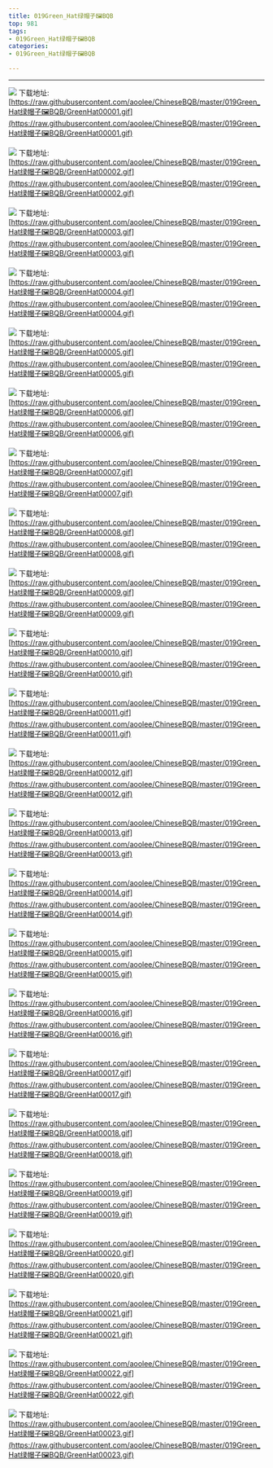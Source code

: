 ```yaml
---
title: 019Green_Hat绿帽子🖼BQB
top: 981
tags:
- 019Green_Hat绿帽子🖼BQB
categories:
- 019Green_Hat绿帽子🖼BQB

---
```


------

<!-- more -->

![](https://raw.githubusercontent.com/aoolee/ChineseBQB/master/019Green_Hat绿帽子🖼BQB/GreenHat00001.gif)
下载地址:[https://raw.githubusercontent.com/aoolee/ChineseBQB/master/019Green_Hat绿帽子🖼BQB/GreenHat00001.gif](https://raw.githubusercontent.com/aoolee/ChineseBQB/master/019Green_Hat绿帽子🖼BQB/GreenHat00001.gif)

![](https://raw.githubusercontent.com/aoolee/ChineseBQB/master/019Green_Hat绿帽子🖼BQB/GreenHat00002.gif)
下载地址:[https://raw.githubusercontent.com/aoolee/ChineseBQB/master/019Green_Hat绿帽子🖼BQB/GreenHat00002.gif](https://raw.githubusercontent.com/aoolee/ChineseBQB/master/019Green_Hat绿帽子🖼BQB/GreenHat00002.gif)

![](https://raw.githubusercontent.com/aoolee/ChineseBQB/master/019Green_Hat绿帽子🖼BQB/GreenHat00003.gif)
下载地址:[https://raw.githubusercontent.com/aoolee/ChineseBQB/master/019Green_Hat绿帽子🖼BQB/GreenHat00003.gif](https://raw.githubusercontent.com/aoolee/ChineseBQB/master/019Green_Hat绿帽子🖼BQB/GreenHat00003.gif)

![](https://raw.githubusercontent.com/aoolee/ChineseBQB/master/019Green_Hat绿帽子🖼BQB/GreenHat00004.gif)
下载地址:[https://raw.githubusercontent.com/aoolee/ChineseBQB/master/019Green_Hat绿帽子🖼BQB/GreenHat00004.gif](https://raw.githubusercontent.com/aoolee/ChineseBQB/master/019Green_Hat绿帽子🖼BQB/GreenHat00004.gif)

![](https://raw.githubusercontent.com/aoolee/ChineseBQB/master/019Green_Hat绿帽子🖼BQB/GreenHat00005.gif)
下载地址:[https://raw.githubusercontent.com/aoolee/ChineseBQB/master/019Green_Hat绿帽子🖼BQB/GreenHat00005.gif](https://raw.githubusercontent.com/aoolee/ChineseBQB/master/019Green_Hat绿帽子🖼BQB/GreenHat00005.gif)

![](https://raw.githubusercontent.com/aoolee/ChineseBQB/master/019Green_Hat绿帽子🖼BQB/GreenHat00006.gif)
下载地址:[https://raw.githubusercontent.com/aoolee/ChineseBQB/master/019Green_Hat绿帽子🖼BQB/GreenHat00006.gif](https://raw.githubusercontent.com/aoolee/ChineseBQB/master/019Green_Hat绿帽子🖼BQB/GreenHat00006.gif)

![](https://raw.githubusercontent.com/aoolee/ChineseBQB/master/019Green_Hat绿帽子🖼BQB/GreenHat00007.gif)
下载地址:[https://raw.githubusercontent.com/aoolee/ChineseBQB/master/019Green_Hat绿帽子🖼BQB/GreenHat00007.gif](https://raw.githubusercontent.com/aoolee/ChineseBQB/master/019Green_Hat绿帽子🖼BQB/GreenHat00007.gif)

![](https://raw.githubusercontent.com/aoolee/ChineseBQB/master/019Green_Hat绿帽子🖼BQB/GreenHat00008.gif)
下载地址:[https://raw.githubusercontent.com/aoolee/ChineseBQB/master/019Green_Hat绿帽子🖼BQB/GreenHat00008.gif](https://raw.githubusercontent.com/aoolee/ChineseBQB/master/019Green_Hat绿帽子🖼BQB/GreenHat00008.gif)

![](https://raw.githubusercontent.com/aoolee/ChineseBQB/master/019Green_Hat绿帽子🖼BQB/GreenHat00009.gif)
下载地址:[https://raw.githubusercontent.com/aoolee/ChineseBQB/master/019Green_Hat绿帽子🖼BQB/GreenHat00009.gif](https://raw.githubusercontent.com/aoolee/ChineseBQB/master/019Green_Hat绿帽子🖼BQB/GreenHat00009.gif)

![](https://raw.githubusercontent.com/aoolee/ChineseBQB/master/019Green_Hat绿帽子🖼BQB/GreenHat00010.gif)
下载地址:[https://raw.githubusercontent.com/aoolee/ChineseBQB/master/019Green_Hat绿帽子🖼BQB/GreenHat00010.gif](https://raw.githubusercontent.com/aoolee/ChineseBQB/master/019Green_Hat绿帽子🖼BQB/GreenHat00010.gif)

![](https://raw.githubusercontent.com/aoolee/ChineseBQB/master/019Green_Hat绿帽子🖼BQB/GreenHat00011.gif)
下载地址:[https://raw.githubusercontent.com/aoolee/ChineseBQB/master/019Green_Hat绿帽子🖼BQB/GreenHat00011.gif](https://raw.githubusercontent.com/aoolee/ChineseBQB/master/019Green_Hat绿帽子🖼BQB/GreenHat00011.gif)

![](https://raw.githubusercontent.com/aoolee/ChineseBQB/master/019Green_Hat绿帽子🖼BQB/GreenHat00012.gif)
下载地址:[https://raw.githubusercontent.com/aoolee/ChineseBQB/master/019Green_Hat绿帽子🖼BQB/GreenHat00012.gif](https://raw.githubusercontent.com/aoolee/ChineseBQB/master/019Green_Hat绿帽子🖼BQB/GreenHat00012.gif)

![](https://raw.githubusercontent.com/aoolee/ChineseBQB/master/019Green_Hat绿帽子🖼BQB/GreenHat00013.gif)
下载地址:[https://raw.githubusercontent.com/aoolee/ChineseBQB/master/019Green_Hat绿帽子🖼BQB/GreenHat00013.gif](https://raw.githubusercontent.com/aoolee/ChineseBQB/master/019Green_Hat绿帽子🖼BQB/GreenHat00013.gif)

![](https://raw.githubusercontent.com/aoolee/ChineseBQB/master/019Green_Hat绿帽子🖼BQB/GreenHat00014.gif)
下载地址:[https://raw.githubusercontent.com/aoolee/ChineseBQB/master/019Green_Hat绿帽子🖼BQB/GreenHat00014.gif](https://raw.githubusercontent.com/aoolee/ChineseBQB/master/019Green_Hat绿帽子🖼BQB/GreenHat00014.gif)

![](https://raw.githubusercontent.com/aoolee/ChineseBQB/master/019Green_Hat绿帽子🖼BQB/GreenHat00015.gif)
下载地址:[https://raw.githubusercontent.com/aoolee/ChineseBQB/master/019Green_Hat绿帽子🖼BQB/GreenHat00015.gif](https://raw.githubusercontent.com/aoolee/ChineseBQB/master/019Green_Hat绿帽子🖼BQB/GreenHat00015.gif)

![](https://raw.githubusercontent.com/aoolee/ChineseBQB/master/019Green_Hat绿帽子🖼BQB/GreenHat00016.gif)
下载地址:[https://raw.githubusercontent.com/aoolee/ChineseBQB/master/019Green_Hat绿帽子🖼BQB/GreenHat00016.gif](https://raw.githubusercontent.com/aoolee/ChineseBQB/master/019Green_Hat绿帽子🖼BQB/GreenHat00016.gif)

![](https://raw.githubusercontent.com/aoolee/ChineseBQB/master/019Green_Hat绿帽子🖼BQB/GreenHat00017.gif)
下载地址:[https://raw.githubusercontent.com/aoolee/ChineseBQB/master/019Green_Hat绿帽子🖼BQB/GreenHat00017.gif](https://raw.githubusercontent.com/aoolee/ChineseBQB/master/019Green_Hat绿帽子🖼BQB/GreenHat00017.gif)

![](https://raw.githubusercontent.com/aoolee/ChineseBQB/master/019Green_Hat绿帽子🖼BQB/GreenHat00018.gif)
下载地址:[https://raw.githubusercontent.com/aoolee/ChineseBQB/master/019Green_Hat绿帽子🖼BQB/GreenHat00018.gif](https://raw.githubusercontent.com/aoolee/ChineseBQB/master/019Green_Hat绿帽子🖼BQB/GreenHat00018.gif)

![](https://raw.githubusercontent.com/aoolee/ChineseBQB/master/019Green_Hat绿帽子🖼BQB/GreenHat00019.gif)
下载地址:[https://raw.githubusercontent.com/aoolee/ChineseBQB/master/019Green_Hat绿帽子🖼BQB/GreenHat00019.gif](https://raw.githubusercontent.com/aoolee/ChineseBQB/master/019Green_Hat绿帽子🖼BQB/GreenHat00019.gif)

![](https://raw.githubusercontent.com/aoolee/ChineseBQB/master/019Green_Hat绿帽子🖼BQB/GreenHat00020.gif)
下载地址:[https://raw.githubusercontent.com/aoolee/ChineseBQB/master/019Green_Hat绿帽子🖼BQB/GreenHat00020.gif](https://raw.githubusercontent.com/aoolee/ChineseBQB/master/019Green_Hat绿帽子🖼BQB/GreenHat00020.gif)

![](https://raw.githubusercontent.com/aoolee/ChineseBQB/master/019Green_Hat绿帽子🖼BQB/GreenHat00021.gif)
下载地址:[https://raw.githubusercontent.com/aoolee/ChineseBQB/master/019Green_Hat绿帽子🖼BQB/GreenHat00021.gif](https://raw.githubusercontent.com/aoolee/ChineseBQB/master/019Green_Hat绿帽子🖼BQB/GreenHat00021.gif)

![](https://raw.githubusercontent.com/aoolee/ChineseBQB/master/019Green_Hat绿帽子🖼BQB/GreenHat00022.gif)
下载地址:[https://raw.githubusercontent.com/aoolee/ChineseBQB/master/019Green_Hat绿帽子🖼BQB/GreenHat00022.gif](https://raw.githubusercontent.com/aoolee/ChineseBQB/master/019Green_Hat绿帽子🖼BQB/GreenHat00022.gif)

![](https://raw.githubusercontent.com/aoolee/ChineseBQB/master/019Green_Hat绿帽子🖼BQB/GreenHat00023.gif)
下载地址:[https://raw.githubusercontent.com/aoolee/ChineseBQB/master/019Green_Hat绿帽子🖼BQB/GreenHat00023.gif](https://raw.githubusercontent.com/aoolee/ChineseBQB/master/019Green_Hat绿帽子🖼BQB/GreenHat00023.gif)

